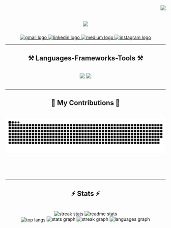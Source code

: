 <img align="right" src="https://visitor-badge.laobi.icu/badge?page_id=rzqh.rzqh" />

<h1 align="center">
    <img src="https://readme-typing-svg.herokuapp.com/?font=Righteous&size=35&center=true&vCenter=true&width=500&height=70&duration=4000&lines=Hi+There!+👋;+I'm+Rizqi+Hasanuddin!;" />
</h1>
 
<div align="center"> 
 <a href="mailto:rizqih@protonmail.ch" target="_blank">
    <img src="https://img.shields.io/static/v1?message=E-Mail&logo=gmail&label=&color=7369fc&logoColor=white&labelColor=&style=for-the-badge" height="35" alt="gmail logo"  />
  </a>
  <a href="https://www.linkedin.com/in/rizqi-hasanuddin/" target="_blank">
    <img src="https://img.shields.io/static/v1?message=LinkedIn&logo=linkedin&label=&color=0077B5&logoColor=white&labelColor=&style=for-the-badge" height="35" alt="linkedin logo"  />
  </a>
  <a href="https://medium.com/@rizqih" target="_blank">
    <img src="https://img.shields.io/static/v1?message=Medium&logo=medium&label=&color=12100E&logoColor=white&labelColor=&style=for-the-badge" height="35" alt="medium logo"  />
  </a>
  <a href="https://www.instagram.com/rizqi.h6/" target="_blank">
    <img src="https://img.shields.io/static/v1?message=Instagram&logo=instagram&label=&color=E4405F&logoColor=white&labelColor=&style=for-the-badge" height="35" alt="instagram logo"  />
  </a>
</div>

 <hr/>
 
<h2 align="center">⚒️ Languages-Frameworks-Tools ⚒️</h2>
<br/>
<div align="center">
    <img src="https://skillicons.dev/icons?i=vscode,github,figma,git" />
    <img src="https://skillicons.dev/icons?i=html,css,javascript,bootstrap,tailwind,python,django,mongodb,mysql,sklearn,tensorflow" /><br>
</div>

<br/>
<hr/>

<div align="center">
  <h2>🐍 My Contributions 🐍</h2>
  <br>
  <img alt="snake eating my contributions" src="https://raw.githubusercontent.com/rzqh/rzqh/output/github-contribution-grid-snake-dark.svg" />
  
  <br/><br/><br/>
</div>

<hr/>

<h2 align="center">⚡ Stats ⚡</h2>
<br>
<div align=center>
  <img width=390 src="https://github-readme-streak-stats-rzqh.vercel.app/?user=rzqh&count_private=true&theme=react&border_radius=10" alt="streak stats"/>
  <img width=390 src="https://github-readme-stats-rzqh.vercel.app/api?username=rzqh&count_private=true&show_icons=true&theme=react&rank_icon=github&border_radius=10" alt="readme stats" />
  <br/>
  <img width=325 align="center" src="https://github-readme-stats-rzqh.vercel.app/api/top-langs/?username=rzqh&hide=HTML&langs_count=8&layout=compact&theme=react&border_radius=10&size_weight=0.5&count_weight=0.5&exclude_repo=github-readme-stats" alt="top langs" />

    
  <img src="https://github-readme-stats.vercel.app/api?username=rzqh&hide_title=true&hide_rank=false&show_icons=true&include_all_commits=true&count_private=true&disable_animations=false&theme=react&locale=en&hide_border=true&order=1" width=390 alt="stats graph"  />  
  <img src="https://streak-stats.demolab.com?user=rzqh&locale=en&mode=daily&theme=react&hide_border=true&border_radius=5&order=3" width=390 alt="streak graph"  />
  <img src="https://github-readme-stats.vercel.app/api/top-langs?username=rzqh&locale=en&hide_title=false&layout=compact&card_width=320&langs_count=5&theme=react&hide_border=true&order=2" width=325 alt="languages graph"  />
</div>

###
</div>

<br/>
